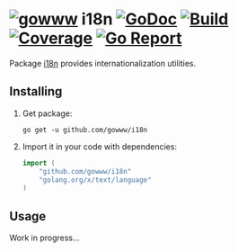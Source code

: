 # [![gowww](https://avatars.githubusercontent.com/u/18078923?s=20)](https://github.com/gowww) i18n [![GoDoc](https://godoc.org/github.com/gowww/i18n?status.svg)](https://godoc.org/github.com/gowww/i18n) [![Build](https://travis-ci.org/gowww/i18n.svg?branch=master)](https://travis-ci.org/gowww/i18n) [![Coverage](https://coveralls.io/repos/github/gowww/i18n/badge.svg?branch=master)](https://coveralls.io/github/gowww/i18n?branch=master) [![Go Report](https://goreportcard.com/badge/github.com/gowww/i18n)](https://goreportcard.com/report/github.com/gowww/i18n)

Package [i18n](https://godoc.org/github.com/gowww/i18n) provides internationalization utilities.

## Installing

1. Get package:

	```Shell
	go get -u github.com/gowww/i18n
	````

2. Import it in your code with dependencies:

	```Go
	import (
		"github.com/gowww/i18n"
		"golang.org/x/text/language"
	)
	```

## Usage

Work in progress…
